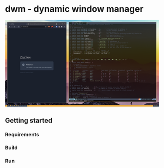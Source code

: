 # dwm - dynamic window manager

![Preview image](preview.png "Preview image")

## Getting started

### Requirements

### Build

### Run
